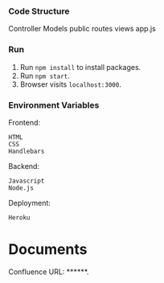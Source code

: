 
### Code Structure
Controller
Models
public
routes
views
app.js

### Run
1. Run `npm install` to install packages.
2. Run `npm start`.
3. Browser visits `localhost:3000`.

### Environment Variables
Frontend:
  ```
  HTML
  CSS
  Handlebars
  ```
Backend:
  ```
  Javascript
  Node.js
  ```
Deployment:
  ```
  Heroku
  ```
  

# Documents

Confluence URL: ******.
